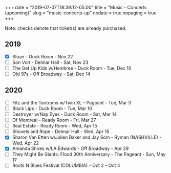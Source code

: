 +++
date = "2019-07-07T18:39:12-05:00"
title = "Music - Concerts (upcoming)"
slug = "music-concerts-up"
nodate = true
nopaging = true
+++

Note: checks denote that ticket(s) are already purchased.

## 2019

- [X] Sloan - Duck Room - Nov 22
- [ ] Son Volt - Delmar Hall - Sat, Nov 23
- [ ] The Get Up Kids w/Hembree - Duck Room - Tue, Dec 10
- [ ] Old 97s - Off Broadway - Sat, Dec 14

## 2020

- [ ] Fitz and the Tantrums w/Twin XL - Pageant - Tue, Mar 3
- [ ] Black Lips - Duck Room - Tue, Mar 10
- [ ] Destroyer w/Nap Eyes - Duck Room - Sat, Mar 14
- [ ] Of Montreal - Ready Room - Fri, Mar 27
- [ ] Real Estate - Ready Room - Wed, Apr 15
- [ ] Shovels and Rope - Delmar Hall - Wed, Apr 15
- [X] Sharon Van Etten w/Julien Baker and Jay Som - Ryman (NASHVILLE) - Wed, Apr 22
- [X] Amanda Shires w/LA Edwards - Off Broadway - Apr 29
- [ ] They Might Be Giants: Flood 30th Anniversary - The Pageant - Sun, May 17
- [ ] Roots N Blues Festival (COLUMBIA) - Oct 2 – Oct 4
